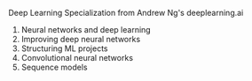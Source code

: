 Deep Learning Specialization from Andrew Ng's deeplearning.ai
1. Neural networks and deep learning
2. Improving deep neural networks
3. Structuring ML projects
4. Convolutional neural networks
5. Sequence models
